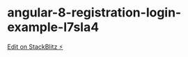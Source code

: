 # angular-8-registration-login-example-l7sla4

[Edit on StackBlitz ⚡️](https://stackblitz.com/edit/angular-8-registration-login-example-l7sla4)